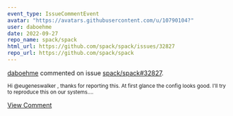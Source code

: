```yaml
---
event_type: IssueCommentEvent
avatar: "https://avatars.githubusercontent.com/u/10790104?"
user: daboehme
date: 2022-09-27
repo_name: spack/spack
html_url: https://github.com/spack/spack/issues/32827
repo_url: https://github.com/spack/spack
---
```


<a href='https://github.com/daboehme' target='_blank'>daboehme</a> commented on issue <a href='https://github.com/spack/spack/issues/32827' target='_blank'>spack/spack#32827</a>.

<small>Hi @eugeneswalker , thanks for reporting this. At first glance the config looks good. I'll try to reproduce this on our systems....</small>

<a href='https://github.com/spack/spack/issues/32827' target='_blank'>View Comment</a>
